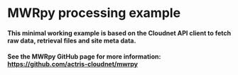 # MWRpy processing example

#### This minimal working example is based on the Cloudnet API client to fetch raw data, retrieval files and site meta data.
#### See the MWRpy GitHub page for more information: https://github.com/actris-cloudnet/mwrpy
